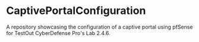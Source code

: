 # CaptivePortalConfiguration
A repository showcasing the configuration of a captive portal using pfSense for TestOut CyberDefense Pro's Lab 2.4.6.
